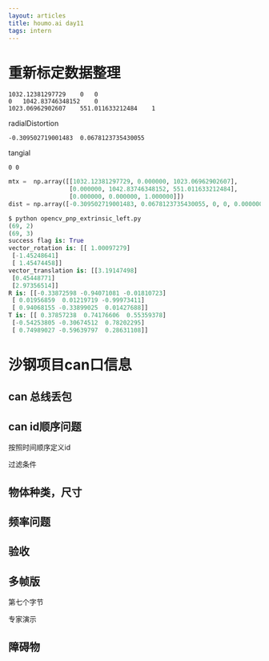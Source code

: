 ```yaml
---
layout: articles
title: houmo.ai day11
tags: intern
---
```



# 重新标定数据整理

```
1032.12381297729	0	0
0	1042.83746348152	0
1023.06962902607	551.011633212484	1
```

radialDistortion
```
-0.309502719001483	0.0678123735430055
```

tangial
```
0 0
```

```python
mtx =  np.array([[1032.12381297729, 0.000000, 1023.06962902607],
                 [0.000000, 1042.83746348152, 551.011633212484],
                 [0.000000, 0.000000, 1.000000]])
dist = np.array([-0.309502719001483, 0.0678123735430055, 0, 0, 0.000000])
```


```python
$ python opencv_pnp_extrinsic_left.py
(69, 2)
(69, 3)
success flag is: True
vector_rotation is: [[ 1.00097279]
 [-1.45248641]
 [ 1.45474458]]
vector_translation is: [[3.19147498]
 [0.45448771]
 [2.97356514]]
R is: [[-0.33872598 -0.94071081 -0.01810723]
 [ 0.01956859  0.01219719 -0.99973411]
 [ 0.94068155 -0.33899025  0.01427688]]
T is: [[ 0.37857238  0.74176606  0.55359378]
 [-0.54253805 -0.30674512  0.78202295]
 [ 0.74989027 -0.59639797  0.28631108]]
```

# 沙钢项目can口信息


## can 总线丢包

## can id顺序问题

按照时间顺序定义id

过滤条件



## 物体种类，尺寸

## 频率问题

## 验收

## 多帧版

第七个字节

专家演示

## 障碍物

